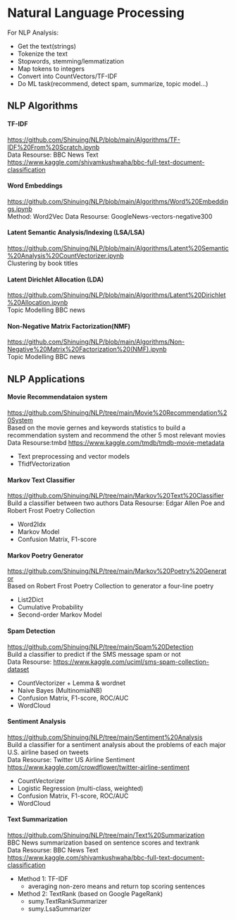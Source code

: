 # Natural Language Processing
For NLP Analysis:
- Get the text(strings)
- Tokenize the text
- Stopwords, stemming/lemmatization
- Map tokens to integers
- Convert into CountVectors/TF-IDF
- Do ML task(recommend, detect spam, summarize, topic model...)

## NLP Algorithms
#### TF-IDF 
https://github.com/Shinuing/NLP/blob/main/Algorithms/TF-IDF%20From%20Scratch.ipynb  
Data Resourse: BBC News Text https://www.kaggle.com/shivamkushwaha/bbc-full-text-document-classification  
#### Word Embeddings
https://github.com/Shinuing/NLP/blob/main/Algorithms/Word%20Embeddings.ipynb  
Method: Word2Vec
Data Resourse: GoogleNews-vectors-negative300
#### Latent Semantic Analysis/Indexing (LSA/LSA)
https://github.com/Shinuing/NLP/blob/main/Algorithms/Latent%20Semantic%20Analysis%20CountVectorizer.ipynb  
Clustering by book titles
#### Latent Dirichlet Allocation (LDA)
https://github.com/Shinuing/NLP/blob/main/Algorithms/Latent%20Dirichlet%20Allocation.ipynb  
Topic Modelling BBC news
#### Non-Negative Matrix Factorization(NMF)
https://github.com/Shinuing/NLP/blob/main/Algorithms/Non-Negative%20Matrix%20Factorization%20(NMF).ipynb  
Topic Modelling BBC news

## NLP Applications
#### Movie Recommendataion system
https://github.com/Shinuing/NLP/tree/main/Movie%20Recommendation%20System  
Based on the movie gernes and keywords statistics to build a recommendation system and recommend the other 5 most relevant movies  
Data Resourse:tmbd https://www.kaggle.com/tmdb/tmdb-movie-metadata
- Text preprocessing and vector models
- TfidfVectorization
#### Markov Text Classifier
https://github.com/Shinuing/NLP/tree/main/Markov%20Text%20Classifier  
Build a classifier between two authors
Data Resourse: Edgar Allen Poe and Robert Frost Poetry Collection
- Word2Idx
- Markov Model
- Confusion Matrix, F1-score
#### Markov Poetry Generator
https://github.com/Shinuing/NLP/tree/main/Markov%20Poetry%20Generator  
Based on Robert Frost Poetry Collection to generator a four-line poetry
- List2Dict
- Cumulative Probability
- Second-order Markov Model
#### Spam Detection
https://github.com/Shinuing/NLP/tree/main/Spam%20Detection  
Build a classifier to predict if the SMS message spam or not  
Data Resourse: https://www.kaggle.com/uciml/sms-spam-collection-dataset  
- CountVectorizer + Lemma & wordnet
- Naive Bayes (MultinomialNB)
- Confusion Matrix, F1-score, ROC/AUC
- WordCloud
#### Sentiment Analysis
https://github.com/Shinuing/NLP/tree/main/Sentiment%20Analysis  
Build a classifier for a sentiment analysis about the problems of each major U.S. airline based on tweets  
Data Resourse: Twitter US Airline Sentiment https://www.kaggle.com/crowdflower/twitter-airline-sentiment  
- CountVectorizer
- Logistic Regression (multi-class, weighted)
- Confusion Matrix, F1-score, ROC/AUC
- WordCloud
#### Text Summarization
https://github.com/Shinuing/NLP/tree/main/Text%20Summarization  
BBC News summarization based on sentence scores and textrank  
Data Resourse: BBC News Text https://www.kaggle.com/shivamkushwaha/bbc-full-text-document-classification  
- Method 1: TF-IDF 
  - averaging non-zero means and return top scoring sentences
- Method 2: TextRank (based on Google PageRank)
  - sumy.TextRankSummarizer
  - sumy.LsaSummarizer
